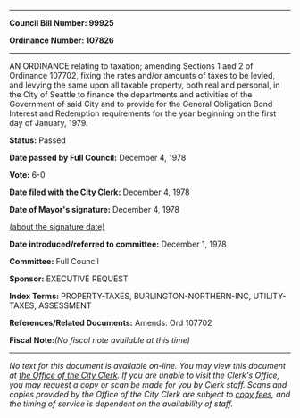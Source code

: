 

********

**Council Bill Number: 99925**
   
**Ordinance Number: 107826**
********

 AN ORDINANCE relating to taxation; amending Sections 1 and 2 of Ordinance 107702, fixing the rates and/or amounts of taxes to be levied, and levying the same upon all taxable property, both real and personal, in the City of Seattle to finance the departments and activities of the Government of said City and to provide for the General Obligation Bond Interest and Redemption requirements for the year beginning on the first day of January, 1979.

**Status:** Passed
   
**Date passed by Full Council:** December 4, 1978
   
**Vote:** 6-0
   
**Date filed with the City Clerk:** December 4, 1978
   
**Date of Mayor's signature:** December 4, 1978
   
[(about the signature date)](/~public/approvaldate.htm)
   
   
   
**Date introduced/referred to committee:** December 1, 1978
   
**Committee:** Full Council
   
**Sponsor:** EXECUTIVE REQUEST
   
   
**Index Terms:** PROPERTY-TAXES, BURLINGTON-NORTHERN-INC, UTILITY-TAXES, ASSESSMENT

**References/Related Documents:** Amends: Ord 107702

**Fiscal Note:**_(No fiscal note available at this time)_
********

_No text for this document is available on-line. You may view this document at [the Office of the City Clerk](http://www.seattle.gov/leg/clerk/contactUs.htm). If you are unable to visit the Clerk's Office, you may request a copy or scan be made for you by Clerk staff. Scans and copies provided by the Office of the City Clerk are subject to [copy fees](http://clerk.seattle.gov/~public/clerkfees.htm), and the timing of service is dependent on the availability of staff._

